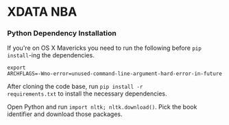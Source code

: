 # XDATA NBA

### Python Dependency Installation

If you're on OS X Mavericks you need to run the following before <code>pip install</code>-ing the dependencies.

<code>export ARCHFLAGS=-Wno-error=unused-command-line-argument-hard-error-in-future</code>

After cloning the code base, run <code>pip install -r requirements.txt</code> to install the necessary dependencies.

Open Python and run <code>import nltk; nltk.download()</code>. Pick the book identifier and download those packages.
